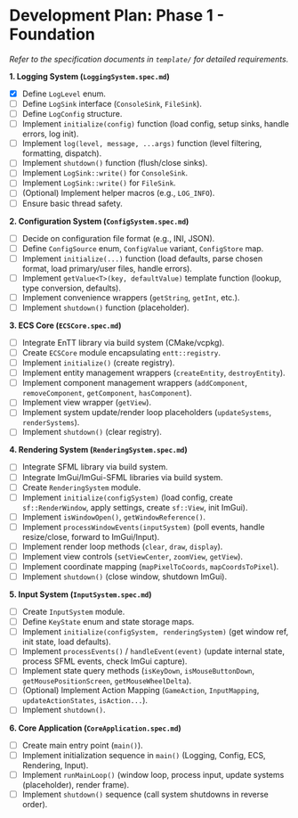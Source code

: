 # Development Plan: Phase 1 - Foundation

*Refer to the specification documents in `template/` for detailed requirements.*

**1. Logging System (`LoggingSystem.spec.md`)**
- [x] Define `LogLevel` enum.
- [ ] Define `LogSink` interface (`ConsoleSink`, `FileSink`).
- [ ] Define `LogConfig` structure.
- [ ] Implement `initialize(config)` function (load config, setup sinks, handle errors, log init).
- [ ] Implement `log(level, message, ...args)` function (level filtering, formatting, dispatch).
- [ ] Implement `shutdown()` function (flush/close sinks).
- [ ] Implement `LogSink::write()` for `ConsoleSink`.
- [ ] Implement `LogSink::write()` for `FileSink`.
- [ ] (Optional) Implement helper macros (e.g., `LOG_INFO`).
- [ ] Ensure basic thread safety.

**2. Configuration System (`ConfigSystem.spec.md`)**
- [ ] Decide on configuration file format (e.g., INI, JSON).
- [ ] Define `ConfigSource` enum, `ConfigValue` variant, `ConfigStore` map.
- [ ] Implement `initialize(...)` function (load defaults, parse chosen format, load primary/user files, handle errors).
- [ ] Implement `getValue<T>(key, defaultValue)` template function (lookup, type conversion, defaults).
- [ ] Implement convenience wrappers (`getString`, `getInt`, etc.).
- [ ] Implement `shutdown()` function (placeholder).

**3. ECS Core (`ECSCore.spec.md`)**
- [ ] Integrate EnTT library via build system (CMake/vcpkg).
- [ ] Create `ECSCore` module encapsulating `entt::registry`.
- [ ] Implement `initialize()` (create registry).
- [ ] Implement entity management wrappers (`createEntity`, `destroyEntity`).
- [ ] Implement component management wrappers (`addComponent`, `removeComponent`, `getComponent`, `hasComponent`).
- [ ] Implement view wrapper (`getView`).
- [ ] Implement system update/render loop placeholders (`updateSystems`, `renderSystems`).
- [ ] Implement `shutdown()` (clear registry).

**4. Rendering System (`RenderingSystem.spec.md`)**
- [ ] Integrate SFML library via build system.
- [ ] Integrate ImGui/ImGui-SFML libraries via build system.
- [ ] Create `RenderingSystem` module.
- [ ] Implement `initialize(configSystem)` (load config, create `sf::RenderWindow`, apply settings, create `sf::View`, init ImGui).
- [ ] Implement `isWindowOpen()`, `getWindowReference()`.
- [ ] Implement `processWindowEvents(inputSystem)` (poll events, handle resize/close, forward to ImGui/Input).
- [ ] Implement render loop methods (`clear`, `draw`, `display`).
- [ ] Implement view controls (`setViewCenter`, `zoomView`, `getView`).
- [ ] Implement coordinate mapping (`mapPixelToCoords`, `mapCoordsToPixel`).
- [ ] Implement `shutdown()` (close window, shutdown ImGui).

**5. Input System (`InputSystem.spec.md`)**
- [ ] Create `InputSystem` module.
- [ ] Define `KeyState` enum and state storage maps.
- [ ] Implement `initialize(configSystem, renderingSystem)` (get window ref, init state, load defaults).
- [ ] Implement `processEvents()` / `handleEvent(event)` (update internal state, process SFML events, check ImGui capture).
- [ ] Implement state query methods (`isKeyDown`, `isMouseButtonDown`, `getMousePositionScreen`, `getMouseWheelDelta`).
- [ ] (Optional) Implement Action Mapping (`GameAction`, `InputMapping`, `updateActionStates`, `isAction...`).
- [ ] Implement `shutdown()`.

**6. Core Application (`CoreApplication.spec.md`)**
- [ ] Create main entry point (`main()`).
- [ ] Implement initialization sequence in `main()` (Logging, Config, ECS, Rendering, Input).
- [ ] Implement `runMainLoop()` (window loop, process input, update systems (placeholder), render frame).
- [ ] Implement `shutdown()` sequence (call system shutdowns in reverse order).